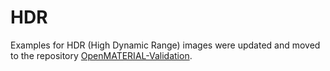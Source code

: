 HDR
=========

Examples for HDR (High Dynamic Range) images were updated and moved to the repository [OpenMATERIAL-Validation](https://github.com/LudwigFriedmann/OpenMATERIAL-Validation).